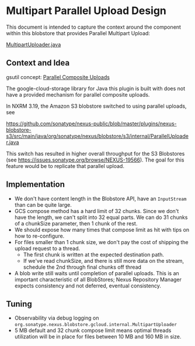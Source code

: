 # Multipart Parallel Upload Design

This document is intended to capture the context around the component within this blobstore that provides 
Parallel Multipart Upload:

[MultipartUploader.java](../src/main/java/org/sonatype/nexus/blobstore/gcloud/internal/MultipartUploader.java)

## Context and Idea

gsutil concept: [Parallel Composite Uploads](https://cloud.google.com/storage/docs/gsutil/commands/cp#parallel-composite-uploads)

The google-cloud-storage library for Java this plugin is built with does not have a provided mechanism for parallel 
composite uploads.

In NXRM 3.19, the Amazon S3 blobstore switched to using parallel uploads, see

https://github.com/sonatype/nexus-public/blob/master/plugins/nexus-blobstore-s3/src/main/java/org/sonatype/nexus/blobstore/s3/internal/ParallelUploader.java

This switch has resulted in higher overall throughput for the S3 Blobstores (see https://issues.sonatype.org/browse/NEXUS-19566).
The goal for this feature would be to replicate that parallel upload.

## Implementation

* We don't have content length in the Blobstore API, have an `InputStream` than can be quite large.
* GCS compose method has a hard limit of 32 chunks. Since we don't have the length, we can't
split into 32 equal parts. We can do 31 chunks of a chunkSize parameter, then 1 chunk of the rest.
* We should expose how many times that compose limit as hit with tips on how to re-configure.
* For files smaller than 1 chunk size, we don't pay the cost of shipping the upload request to a thread.
    * The first chunk is written at the expected destination path.
    * If we've read chunkSize, and there is still more data on the stream, schedule the 2nd through final chunks off thread
* A blob write still waits until completion of parallel uploads. This is an important characteristic of all BlobStores; 
Nexus Repository Manager expects consistency and not deferred, eventual consistency.

## Tuning

* Observability via debug logging on `org.sonatype.nexus.blobstore.gcloud.internal.MultipartUploader`
* 5 MB default and 32 chunk compose limit means optimal threads utilization will be in place for files between 10 MB 
and 160 MB in size.
